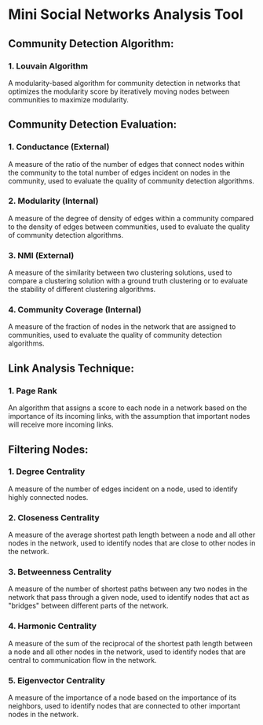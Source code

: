 # Mini Social Networks Analysis Tool

## Community Detection Algorithm:
### 1. Louvain Algorithm
A modularity-based algorithm for community detection in networks that optimizes the modularity score by iteratively moving nodes between communities to maximize modularity.

## Community Detection Evaluation:
### 1. Conductance (External)
A measure of the ratio of the number of edges that connect nodes within the community to the total number of edges incident on nodes in the community, used to evaluate the quality of community detection algorithms.
### 2. Modularity (Internal)
A measure of the degree of density of edges within a community compared to the density of edges between communities, used to evaluate the quality of community detection algorithms.
### 3. NMI (External)
A measure of the similarity between two clustering solutions, used to compare a clustering solution with a ground truth clustering or to evaluate the stability of different clustering algorithms.
### 4. Community Coverage (Internal)
A measure of the fraction of nodes in the network that are assigned to communities, used to evaluate the quality of community detection algorithms.

## Link Analysis Technique:
### 1. Page Rank
An algorithm that assigns a score to each node in a network based on the importance of its incoming links, with the assumption that important nodes will receive more incoming links.

## Filtering Nodes:
### 1. Degree Centrality
A measure of the number of edges incident on a node, used to identify highly connected nodes.
### 2. Closeness Centrality
A measure of the average shortest path length between a node and all other nodes in the network, used to identify nodes that are close to other nodes in the network.
### 3. Betweenness Centrality
A measure of the number of shortest paths between any two nodes in the network that pass through a given node, used to identify nodes that act as "bridges" between different parts of the network.
### 4. Harmonic Centrality
A measure of the sum of the reciprocal of the shortest path length between a node and all other nodes in the network, used to identify nodes that are central to communication flow in the network.
### 5. Eigenvector Centrality
A measure of the importance of a node based on the importance of its neighbors, used to identify nodes that are connected to other important nodes in the network.
